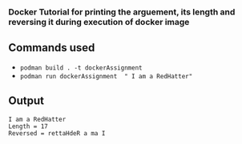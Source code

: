 ### Docker Tutorial for printing the arguement, its length and reversing it during execution of docker image

## Commands used
- `podman build . -t dockerAssignment`
- `podman run dockerAssignment  " I am a RedHatter"`

## Output

```
I am a RedHatter
Length = 17
Reversed = rettaHdeR a ma I
```

